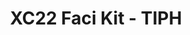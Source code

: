 ---
title: XC22 Faci Kit - TIPH
redirect_to: https://drive.google.com/drive/folders/1XjxaPuiMnp-m5VTCbU5dnl-DTH2dIrLx?usp=sharing
redirect_from: 
  - /XC22_TIPH_FaciKit
  - /xc22_tiph_facikit
---